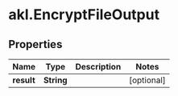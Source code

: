 # akl.EncryptFileOutput

## Properties

Name | Type | Description | Notes
------------ | ------------- | ------------- | -------------
**result** | **String** |  | [optional] 


